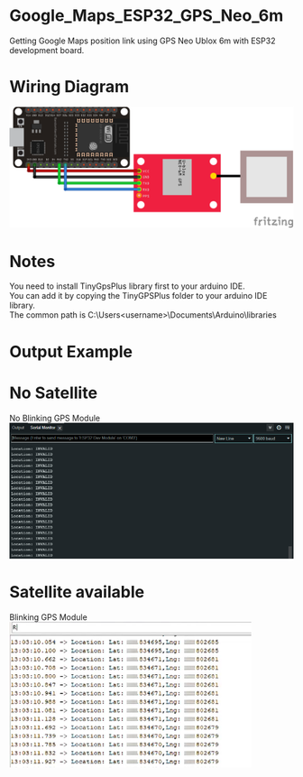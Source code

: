 # Google_Maps_ESP32_GPS_Neo_6m
Getting Google Maps position link using GPS Neo Ublox 6m with ESP32 development board.

# Wiring Diagram
<img src="./ESP32_GPS_Neo_6m_Wiring.png">

# Notes
You need to install TinyGpsPlus library first to your arduino IDE. <br/>
You can add it by copying the TinyGPSPlus folder to your arduino IDE library. <br/>
The common path is C:\Users\<username>\Documents\Arduino\libraries

# Output Example
# No Satellite
No Blinking GPS Module <br/>
<img src="./No_Satellite.PNG">

# Satellite available
Blinking GPS Module <br/>
<img src="./Available_Location.PNG">
